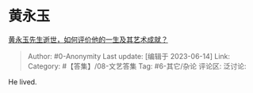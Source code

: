 # 黄永玉
[黄永玉先生逝世，如何评价他的一生及其艺术成就？](https://www.zhihu.com/question/606596968/answer/3074059089)

> Author: #0-Anonymity
> Last update: [编辑于 2023-06-14]
> Link:
> Category: #【答集】/08-文艺答集
> Tag: #6-其它/杂论
> 评论区:
> 泛讨论:

He lived.
